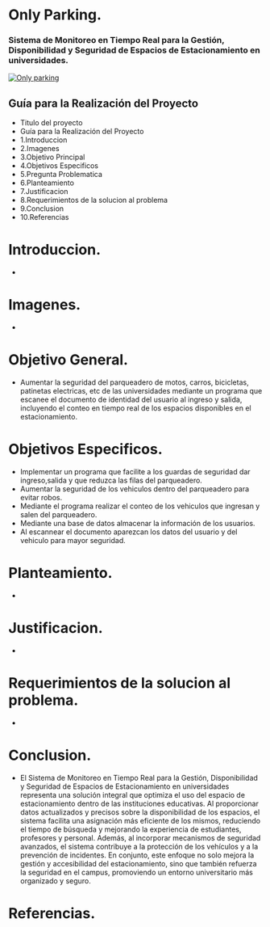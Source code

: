 # Only Parking.

 ###  Sistema  de Monitoreo en Tiempo Real para la Gestión, Disponibilidad y Seguridad de Espacios de Estacionamiento en universidades.

[![Only parking](https://www.shutterstock.com/image-vector/automatic-rising-barrier-system-gate-260nw-2266367425.jpg "Only parking")](https://www.shutterstock.com/image-vector/automatic-rising-barrier-system-gate-260nw-2266367425.jpg "Only parking")

## Guía para la Realización del Proyecto
- Titulo del proyecto
- Guía para la Realización del Proyecto
 - 1.Introduccion
 - 2.Imagenes
 - 3.Objetivo Principal
 - 4.Objetivos Especificos
 - 5.Pregunta Problematica
 - 6.Planteamiento
 - 7.Justificacion
 - 8.Requerimientos de la solucion al problema
 - 9.Conclusion
 - 10.Referencias

# Introduccion.
-

# Imagenes.
-

# Objetivo General.
- Aumentar la seguridad del parqueadero de motos, carros, bicicletas, patinetas electricas, etc de las universidades mediante un programa que escanee el documento de identidad del usuario al ingreso y salida, incluyendo el conteo en tiempo real de los espacios disponibles en el estacionamiento.

# Objetivos Especificos.
- Implementar un programa que facilite a los guardas de seguridad dar ingreso,salida y que reduzca las filas del parqueadero.
- Aumentar la seguridad de los vehiculos dentro del parqueadero para evitar robos.
- Mediante el programa realizar el conteo de los vehiculos que ingresan y salen del parqueadero.
- Mediante una base de datos almacenar la información de los usuarios.
- Al escannear el documento aparezcan los datos del usuario y del vehiculo para mayor seguridad.

# Planteamiento.
-

# Justificacion.
-

# Requerimientos de la solucion al problema.
-

# Conclusion.
- El Sistema de Monitoreo en Tiempo Real para la Gestión, Disponibilidad y Seguridad de Espacios de Estacionamiento en universidades representa una solución integral que optimiza el uso del espacio de estacionamiento dentro de las instituciones educativas. Al proporcionar datos actualizados y precisos sobre la disponibilidad de los espacios, el sistema facilita una asignación más eficiente de los mismos, reduciendo el tiempo de búsqueda y mejorando la experiencia de estudiantes, profesores y personal. Además, al incorporar mecanismos de seguridad avanzados, el sistema contribuye a la protección de los vehículos y a la prevención de incidentes. En conjunto, este enfoque no solo mejora la gestión y accesibilidad del estacionamiento, sino que también refuerza la seguridad en el campus, promoviendo un entorno universitario más organizado y seguro.

# Referencias.
